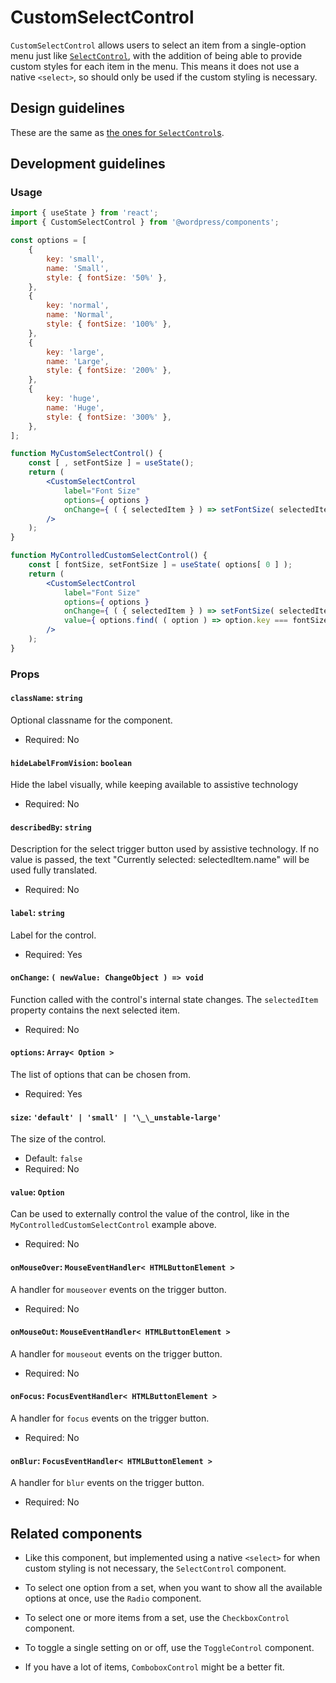 # CustomSelectControl

`CustomSelectControl` allows users to select an item from a single-option menu just like [`SelectControl`](/packages/components/src/select-control/readme.md), with the addition of being able to provide custom styles for each item in the menu. This means it does not use a native `<select>`, so should only be used if the custom styling is necessary.

## Design guidelines

These are the same as [the ones for `SelectControl`s](/packages/components/src/select-control/readme.md#design-guidelines).

## Development guidelines

### Usage

```jsx
import { useState } from 'react';
import { CustomSelectControl } from '@wordpress/components';

const options = [
	{
		key: 'small',
		name: 'Small',
		style: { fontSize: '50%' },
	},
	{
		key: 'normal',
		name: 'Normal',
		style: { fontSize: '100%' },
	},
	{
		key: 'large',
		name: 'Large',
		style: { fontSize: '200%' },
	},
	{
		key: 'huge',
		name: 'Huge',
		style: { fontSize: '300%' },
	},
];

function MyCustomSelectControl() {
	const [ , setFontSize ] = useState();
	return (
		<CustomSelectControl
			label="Font Size"
			options={ options }
			onChange={ ( { selectedItem } ) => setFontSize( selectedItem ) }
		/>
	);
}

function MyControlledCustomSelectControl() {
	const [ fontSize, setFontSize ] = useState( options[ 0 ] );
	return (
		<CustomSelectControl
			label="Font Size"
			options={ options }
			onChange={ ( { selectedItem } ) => setFontSize( selectedItem ) }
			value={ options.find( ( option ) => option.key === fontSize.key ) }
		/>
	);
}
```

### Props

#### `className`: `string`

Optional classname for the component.

-   Required: No

#### `hideLabelFromVision`: `boolean`

Hide the label visually, while keeping available to assistive technology

-   Required: No

#### `describedBy`: `string`

Description for the select trigger button used by assistive technology. If no value is passed, the text "Currently selected: selectedItem.name" will be used fully translated.

-   Required: No

#### `label`: `string`

Label for the control.

-   Required: Yes

#### `onChange`: `( newValue: ChangeObject ) => void`

Function called with the control's internal state changes. The `selectedItem` property contains the next selected item.

-   Required: No

#### `options`: `Array< Option >`

The list of options that can be chosen from.

-   Required: Yes

#### `size`: `'default' | 'small' | '\_\_unstable-large'`

The size of the control.

-   Default: `false`
-   Required: No

#### `value`: `Option`

Can be used to externally control the value of the control, like in the `MyControlledCustomSelectControl` example above.

-   Required: No

#### `onMouseOver`: `MouseEventHandler< HTMLButtonElement >`

A handler for `mouseover` events on the trigger button.

-   Required: No

#### `onMouseOut`: `MouseEventHandler< HTMLButtonElement >`

A handler for `mouseout` events on the trigger button.

-   Required: No

#### `onFocus`: `FocusEventHandler< HTMLButtonElement >`

A handler for `focus` events on the trigger button.

-   Required: No

#### `onBlur`: `FocusEventHandler< HTMLButtonElement >`

A handler for `blur` events on the trigger button.

-   Required: No

## Related components

-   Like this component, but implemented using a native `<select>` for when custom styling is not necessary, the `SelectControl` component.

-   To select one option from a set, when you want to show all the available options at once, use the `Radio` component.
-   To select one or more items from a set, use the `CheckboxControl` component.
-   To toggle a single setting on or off, use the `ToggleControl` component.

-   If you have a lot of items, `ComboboxControl` might be a better fit.
